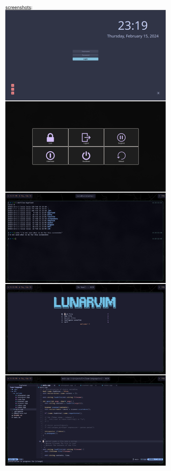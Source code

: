 [screenshots](2024-03-06_screenshots.md):
<img src="screenshots/sddm.png" />
<img src="screenshots/wlogout.png" />
<img src="screenshots/desktop.png" />
<img src="screenshots/lvim-menu.png" />
<img src="screenshots/lvim-cpp.png" />
